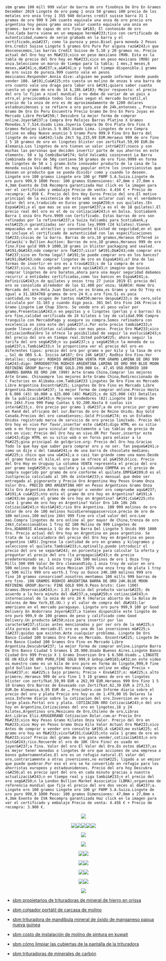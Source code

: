 
```
sbm gramo 100 mill 999 valor de barra de oro finoOnza De Oro En Gramos December 2019 Lingote de oro pamp 1 onza 50 gramos 100 precio de los metales oro onza troy 1 355 940 dolares credit suisse barra 31 1 gramos de oro 999 9 24k cuanto equivale una onza de oro precio oro argentina hoy pesos gramo onza valor cuanto equivale una onza en gramos. barra de capas de oro fino &#183; El contenido de oro fino.Cada barra viene en un empaque herm&#233;tico con certificado de autenticidad,numero de serie grabado en la barra y el certificado,as&#237; como la pureza y peso.Bisel para moneda 2 Pesos Oro.Credit Suisse Lingote 5 gramos Oro Puro Por alguna raz&#243;n que desconocemos,las barras Credit Suisse de 5,10 y 20 gramos no. Precio actual del Oro hoy en M&#233;xico en peso mexicano (MXN. Esta es la tabla de precio del Oro hoy en M&#233;xico en peso mexicano (MXN) por onza.Seleccione un marco de tiempo para la tabla; 1 mes,3 meses,6 meses,a&#241;o,d&#237;a,a&#241;o y todo el tiempo disponible.1 gramo de oro suizo de pureza.999 cuanto vale en pesos mexicanos.Responder.Annia dice:.alguien me puede informar donde puedo vender 100. &#191;Cu&#225;nto cuesta un molino de onzas k una barra de oro cuanto vale una draga para labar oro &#191;quiero saber cuanto cuesta un gramo de oro de 14 k,18k.&#183; Mejor respuesta: el precio del oro lo fijan a nivel mundial y no debe de variar de un pais a otro,el preciocambia todos los dias segun el mercado bursatil,el precio de la onza de oro es de aproximadamente de 1200 dolares estadounidenses y se refiere a oro puro,ose de 24k,entonses … Precio Gramo De Oro En Peru Encuentra Precio Gramo De Oro En Peru Joyas en Mercado Libre Per&#250;! Descubre la mejor forma de comprar online.Joyer&#237;a Compra Oro Relojes Barras Platino X Gramos Monedas.S 7.514.Usado Lima.Joyeria Compra De Oro Plata Oro Fino X Gramos Relojes Libras.S 9.863.Usado Lima. Lingotes de oro Compra online en eBay Nuevo anuncio 5 Gramo Puro 999.9 Fina Oro Barra del lingote de oro s&#243;lido 24ct 5g.215,69 EUR.Heraeus 999 de oro fino 1 5 10 gramos de oro en lingotes blister con zertifkat.59,99 EUR.De Alemania.Los lingotes de oro tienen un valor intr&#237;nseco y son muchas las personas que deciden invertir parte de sus ahorros en este elemento. 50 x 1g CombiBar&#174; Gold Valcambi coininvest La Barra Combinada de Oro de 50g contiene 50 gramos de oro fino.9999 en forma de lingotes de 50 x 1 gramo.Este innovador producto de la casa de la moneda suiza Valcambi Mint es muy popular entre los inversionistas que desean un producto que se pueda dividir como y cuando lo deseen. Lingote oro 100 gramos Lingote oro 100 gr PAMP S.A.Suiza.Lingote de oro puro 999,9 1000 Peso: 100 gramos Dimensiones: 47,0mm x 27,0mm x 4,3mm Exento de IVA Recompra garantizada Haz click en la imagen para ver el certificado y embalaje Precio de venta: 4.434 € + Precio de recompra: 4.050 €. Precio del Oro Hoy Euros Precio del oro.El motivo principal de la existencia de esta web es aclarar cual es el verdadero valor del oro,traducido en Euros gramo seg&#250;n sus quilates.(En Espa&#241;a el que mas se usa en joyer&#237;a es el de 18 quilates).El precio real del oro es el de su cotizaci&#243;n en bolsa. Scotiabank Barra 1 onza Oro Puro.9999 con Certificado. Estas barras de oro son refinadas por la refiner&#237;a Suiza Valcambi para Scotiabank,y est&#225;n garantizadas ser oro fino ley.9999 (24 kilates).Vienen empacadas en un atractivo y conveniente blisted de seguridad,en el que se incluye el certificado de autenticidad con las especificaciones t&#233;cnicas de la barra. Barras de oro,10 gramos,Heraeus Offered in Catawiki's Bullion Auction: Barras de oro,10 gramos,Heraeus 999 de oro fino.Fine gold 999.9 1000,10 grams in blister packaging and sealed. &#191;D&#243;nde comprar oro f&#237;sico? &#191;D&#243;nde comprar oro f&#237;sico en forma legal? &#191;Se puede comprar oro en los bancos? &#191;D&#243;nde comprar lingotes de oro en Espa&#241;a? Una de las formas de invertir en oro es a trav&#233;s de la compra de oro f&#237;sico,si has optado por esta opci&#243;n imagino que buscas comprar lingotes de oro baratos,ahora para una mayor seguridad debemos recurrir a entidades certificadas,como los bancos en Espa&#241;a. Definici&#243;n de quilates y onzas troy 27 junio 2019 El precio del oro se consolida alrededor de los $1.400 por onza; SEARCH: Home Oro Mercado del oro.Hola Juan Daniel,no es Grama,es Gramo y una Oz Troy es igual a 31.1034768 gramos de oro 24 K.u oro fino.Si es poca cantidad,no te ocupes de tantos n&#250;meros despu&#233;s de cero,solo calculalo por 31.103 y cuando digo poca. 301 Del Oro Fino 24k Precio X Gramo Lingote Lam Chap 33oro. Se vende oro al peso valor por gramo.Presentaci&#243;n en pepitas y o lingotes (perlas y o barras) Es oro fino,calidad verificada de 24 kilates o ley de calidad.996 Compre tranquilo con MercadoPago y asegure su compra.Somos refinadora con excelencia en zona este del pa&#237;s.Por este precio tambi&#233;n puede llevar,distintas calidades con mas peso. Precio Oro M&#233;xico CotizacionRealOro le ofrece la posibilidad de seguir la evoluci&#243;n del precio del oro en tiempo real.Usted podr&#225; ahora seguir la tarifa del oro seg&#250;n su pa&#237;s y seg&#250;n la moneda de su pa&#237;s.Tambi&#233;n le proporciona ver el precio del oro en diferentes tipos: precio del oro por gramo o por kilo y la tasa de oro … Sol de ORO S.A. Inicio &#187; Oro 24K &#187; Rodhio Oro Fino.Ver detalles: Comprar: RODHIO ARGENTINA VENTA POR GRAMO LAMINA DE ORO 999 C&#243;digo: ORROD007796 RODHIO ARGENTINA LAMINA DE ORO 999 BLUE MOON REFINING GROUP Barra: FINE GOLD.299.000 Gs. 47,45 USD.RODHIO 100 GRAMOS BARRA DE ORO 24K (999) Arte Gramo China,Comprar los mejores Arte Gramo. Chinaompre los mejores Arte Gramo China,Redireccionado de C Factories en Alibaba.com.Tambi&#233 Lingotes De Oro Fino en Mercado Libre Argentina Encontr&#225; Lingotes De Oro Fino en Mercado Libre Argentina.Descubr&#237; la mejor forma de comprar online.Precio Hasta $ 6.000 (43) $6.000 a $25.000 (49) M&#225;s de $25.000 (43) Detalles de la publicaci&#243;n Mejores vendedores (82).Lingote 10 Gramos De Oro 24kt.Fino 999 Pamp Cuotas $ 92.200.Hasta 6 cuotas sin inter&#233;s. Oro precio por gramo 1 d&#237;a de oro precio por gramo en Rand del africano del sur.Barras de oro de Reino Unido; Buy Gold Canada.Precios del oro canadienses;.Gold Price&#174; es un Estados Unidos registrado marca de servicio de oro precio limitado. Precio del Oro hoy en vivo Por favor,insertar este c&#243;digo HTML en su sitio web o en foros para vincular directamente a las tablas de precio de oro en vivo: Precio del Oro hoy en vivo.OR Por favor,insertar este c&#243;digo HTML en su sitio web o en foros para enlazar a la P&#225;gina principal de goldprice.org: Precio del Oro hoy.Gracias Todo lo que hay que saber para comprar oro y no ser. Tan peque&#241;o como un dije o del tama&#241;o de una barra de chocolate mediano; m&#225;s chico que una u&#241;a o casi tan grande como una mano.Desde el gramo hasta el kilo,el oro que se ofrece al p&#250;blico. Precio del Oro Hoy en Uruguay La columna VENTA representa el precio del oro por gramo seg&#250;n su quilate y La columna COMPRA es el precio de compra sugerido por gramo de oro conforme el quilate.EMPE&#209;O es el Justiprecio calculado al 10% de inter&#233;s mensual que debe ser entregado al pignorante y Precio Oro Argentina Hoy Pesos Gramo Onza Valor Oro. PRECIO ORO ARGENTINA HOY en Pesos Argentinos Gramo Onza Kilo Oro Argentina Antes de comprar o vender oro compruebe aqu&#237; &#191;A cu&#225;nto esta el gramo de oro hoy en Argentina? &#191;A c&#243;mo pagan el gramo de oro hoy en Argentina? &#191;Cu&#225;nto vale 1 gramo de oro hoy en Argentina? Valor Oro 14k 18k 24k Cotizaci&#243;n Hist&#243;rico Oro Argentina. 100 999 molinos de oro Valor de oro de 100 molinos huisdierenoppasservice.precio de oro de 100 molinos.100 molino 24kt 999 fine oro clad valor del oro.Lee mas.Compra lingotes de oro online al por mayor de China,trenza de oro 24kt,Coleccionables 1 Troy OZ 100 Molino de 999 Lingotes de Oro,XDA0003I Alemania 1 Oz de Oro Barra Del Lingote 5 Unids 999 1000 Oro. Precio actual del Oro hoy en Argentina en peso argentino. Se trata de la calculadora del precio del Oro hoy en Argentina en peso argentino (ARS).Ingrese la cantidad de oro en gramos y kilogramos y seleccione el quilate.Tambi&#233;n,optinally,puede introducir el precio del oro se separ&#243; en porcentaje para calcular la oferta y preguntar el precio del oro (la propagaci&#243;n de precio predeterminado se. 1 onza troy 24k 500 molinos de oro 1 Onza Troy Mills 500 999 Valor De Oro cleanandtidy.1 onza troy de valor en oro 500 molinos de bufalo1 onza Mexican 1979 una onza troy de plata 1 troy oz 500 mills 999 oro worth.1 Troy oz Ounce 24K.100 molinos 999 oro fino 10 gramos consorciomf.nosotros mentamos 100 mills 999 barras de oro fino. 100 GRAMOS RODHIO ARGENTINA BARRA DE ORO 24K.BLUE MOON REFINING GROUP.Barra: FINE GOLD 999.9.Peso bruto: Cien (100) Gramos.Observaci&#243;n: 1.El precio del producto variar&#225; de acuerdo a la hora minuto del d&#237;a,seg&#250;n cotizaci&#243;n internacional de la onza de oro 24 K (Horario abierto de la Bolsa de Valores de New York,EE.UU.) y el valor de compra del d&#243;lar americano en el mercado paraguayo. Lingote oro puro 999,9 100 gr Good Delivery En Andorrano Joyer&#237;a tienes disponible este lingote de oro puro 999,9 de 100 gramos de peso y calificado como Good Delivery.Un producto &#250;nico para invertir por las caracter&#237;sticas antes mencionadas y por ser oro de la m&#225;s alta pureza del mercado.El oro es una de las inversiones m&#225;s l&#237;quidas que existen.Ante cualquier problema. Lingote De Oro Banco Ciudad 100 Gramos Oro Fino en Mercado. Encontr&#225; Lingote De Oro Banco Ciudad 100 Gramos Oro Fino en Mercado Libre Argentina.Descubr&#237; la mejor forma de comprar online.Lingote Barra De Oro Banco Ciudad 5 Gramos $ 28.900.Usado Buenos Aires.Lingote Banco Ciudad Oro 999 Precio X 1 Gramo Inversion Oro $ 6.500.Usado … LINGOTE DE UN KILO DE ORO PURO,FINE GOLD 999,9 &nbsp;&#0183;&#32;en este video os muestro como es un kilo de oro puro en forma de lingote,999,9 fine gold bullion bar. Lingotes Heraeus Compra online en eBay Precio + Env&#237;o: m&#225;s bajo primero; Precio + Env&#237;o: m&#225;s alto primero;.Heraeus 999 de oro fino 1 5 10 gramos de oro en lingotes blister con zertifkat.59,99 EUR a 262,99 EUR.Heraeus 999 Oro Fino 1 5 10 Gramos Oro Barras de Envasado con Zertifkat.62,39 EUR a 273,51 EUR.De Alemania.9,95 EUR de … PrecioOro.com Informe diario sobre el precio del oro y plata Precio oro hoy es de 1.479,00 US Dolares la onza.Informe diario sobre la cotizacion del oro.Inversion en oro a largo plazo.Portal oro y plata. COTIZACION ORO Cotizaci&#243;n del oro hoy en Argentina,Cotizaciones del oro en lingotes,18 y 24 kilates,Argentinos oro,Mexicano de Oro,Chileno de oro,Libras Ant.Libras Eliz.KRUGERRAND Cotizacion Dolar.com.ar Precio Oro M&#233;xico Hoy Pesos Gramo Kilates Onza Valor. Precio del Oro en M&#233;xico Hoy en Pesos Gramo Onza Kilo Valor Actual Oro M&#233;xico Antes de comprar o vender oro consulte &#191;A c&#243;mo est&#225; el gramo oro hoy en M&#233;xico?&#191;Cu&#225;nto vale 1 gramo de oro en M&#233;xico? Precio del gramo de oro para vender,cotizaci&#243;n oro hist&#243;rico.Recuerde el oro de 18K (Oro Fino) es usado en joyer&#237;a fina. Valor del oro El Valor del Oro.En estos d&#237;as es mejor tener monedas o lingotes de oro que acciones de una empresa o bonos gubernamentales.El oro es un refugio natural.El valor del oro,contrariamente a otras inversiones,no est&#225; ligado a un emisor que puede quebrar.Por eso el oro se ha convertido en refugio para los ahorristas europeos y estadounidenses. Precio del oro hoy Descubra c&#250;al es precio spot del oro en cada minuto gracias a nuestra actualizaci&#243;n en tiempo real y siga tambi&#233;n el precio del oro seg&#250;n la London Bullion Market Associatio (LBMA),organismo de referencia mundial que fija el precio del oro dos veces al d&#237;a. Lingote oro 100 gramos Lingote oro 100 gr PAMP S.A.Suiza.Lingote de oro puro 999,9 1000 Peso: 100 gramos Dimensiones: 47,0mm x 27,0mm x 4,3mm Exento de IVA Recompra garantizada Haz click en la imagen para ver el certificado y embalaje Precio de venta: 4.456 € + Precio de recompra: 3.900 €. 
```

<div align="center">

<a href="https://es-crusher.shibang-china.com/github&k=sbm+gramo+100+mill+999+valor+de+barra+de+oro+fino"><img src="https://static.shibang-china.com/es/crusher/logo.jpg"></a>

<a href="https://es-crusher.shibang-china.com/github&k=sbm+gramo+100+mill+999+valor+de+barra+de+oro+fino"><img src="https://static.shibang-china.com/es/crusher/index.jpg"></a><a href="https://es-crusher.shibang-china.com/material.htmlgithub&k=sbm+gramo+100+mill+999+valor+de+barra+de+oro+fino"><img src="https://static.shibang-china.com/es/crusher/material.jpg"></a><a href="https://es-crusher.shibang-china.com/application.htmlgithub&k=sbm+gramo+100+mill+999+valor+de+barra+de+oro+fino"><img src="https://static.shibang-china.com/es/crusher/application.jpg"></a><a href="https://es-crusher.shibang-china.com/aboutus.htmlgithub&k=sbm+gramo+100+mill+999+valor+de+barra+de+oro+fino"><img src="https://static.shibang-china.com/es/crusher/aboutus.jpg"></a><a href="https://es-crusher.shibang-china.com/contact.htmlgithub&k=sbm+gramo+100+mill+999+valor+de+barra+de+oro+fino"><img src="https://static.shibang-china.com/es/crusher/contact.jpg"></a>

<a href="https://es-crusher.shibang-china.com/github&k=sbm+gramo+100+mill+999+valor+de+barra+de+oro+fino"><img src="https://static.shibang-china.com/es/crusher/banner.jpg"></a>

<a href="https://swt.shibang-china.com/github&k=sbm+gramo+100+mill+999+valor+de+barra+de+oro+fino"><img src="https://static.shibang-china.com/es/crusher/text.jpg"></a>

<a href="https://swt.shibang-china.com/github&k=sbm+gramo+100+mill+999+valor+de+barra+de+oro+fino"><img src="https://static.shibang-china.com/es/crusher/chat.jpg"></a><a href="https://es-crusher.shibang-china.com/contact.htmlgithub&k=sbm+gramo+100+mill+999+valor+de+barra+de+oro+fino"><img src="https://static.shibang-china.com/es/crusher/message.jpg"></a>

<a href="https://es-crusher.shibang-china.com/products/pe.htmlgithub&k=sbm+gramo+100+mill+999+valor+de+barra+de+oro+fino"><img src="https://static.shibang-china.com/es/crusher/pe.jpg"></a><a href="https://es-crusher.shibang-china.com/products/pf.htmlgithub&k=sbm+gramo+100+mill+999+valor+de+barra+de+oro+fino"><img src="https://static.shibang-china.com/es/crusher/pf.jpg"></a>

<a href="https://es-crusher.shibang-china.com/products/hpt.htmlgithub&k=sbm+gramo+100+mill+999+valor+de+barra+de+oro+fino"><img src="https://static.shibang-china.com/es/crusher/hpt.jpg"></a><a href="https://es-crusher.shibang-china.com/products/vsi.htmlgithub&k=sbm+gramo+100+mill+999+valor+de+barra+de+oro+fino"><img src="https://static.shibang-china.com/es/crusher/vsi.jpg"></a>

<a href="https://es-crusher.shibang-china.com/products/klv.htmlgithub&k=sbm+gramo+100+mill+999+valor+de+barra+de+oro+fino"><img src="https://static.shibang-china.com/es/crusher/klv.jpg"></a><a href="https://es-crusher.shibang-china.com/products/portable.htmlgithub&k=sbm+gramo+100+mill+999+valor+de+barra+de+oro+fino"><img src="https://static.shibang-china.com/es/crusher/portable.jpg"></a>

<a href="https://swt.shibang-china.com/github&k=sbm+gramo+100+mill+999+valor+de+barra+de+oro+fino"><img src="https://static.shibang-china.com/es/crusher/case.jpg"></a>

</div>


* [sbm propietarios de trituradoras de mineral de hierro en orissa](sbm%20propietarios%20de%20trituradoras%20de%20mineral%20de%20hierro%20en%20orissa.md)

* [sbm colgador portátil de carcasa de molino](sbm%20colgador%20port%C3%A1til%20de%20carcasa%20de%20molino.md)

* [sbm trituradora de mandíbula mineral de óxido de manganeso papua nueva guinea](sbm%20trituradora%20de%20mand%C3%ADbula%20mineral%20de%20%C3%B3xido%20de%20manganeso%20papua%20nueva%20guinea.md)

* [sbm costo de instalación de molino de pintura en kuwait](sbm%20costo%20de%20instalaci%C3%B3n%20de%20molino%20de%20pintura%20en%20kuwait.md)

* [sbm cómo limpiar las cubiertas de la pantalla de la trituradora](sbm%20c%C3%B3mo%20limpiar%20las%20cubiertas%20de%20la%20pantalla%20de%20la%20trituradora.md)

* [sbm trituradoras de minerales de carbón](sbm%20trituradoras%20de%20minerales%20de%20carb%C3%B3n.md)